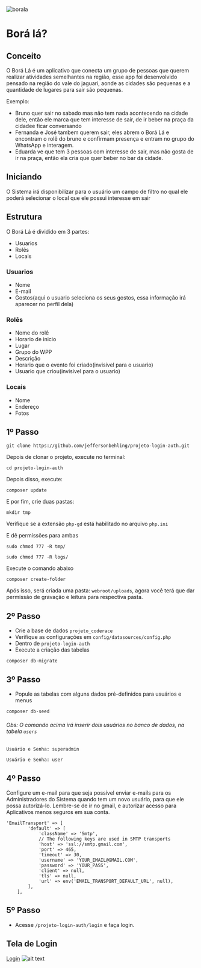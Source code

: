 ![borala](https://github.com/jeffersonbehling/projeto-coderace/tree/master/webroot/img/logo.png)
# Borá lá?

## Conceito

O Borá Lá é um aplicativo que conecta um grupo de pessoas que querem realizar atividades semelhantes na região, esse app foi desenvolvido pensado na região do vale do jaguari, aonde as cidades são pequenas e a quantidade de lugares para sair são pequenas.

Exemplo: 
* Bruno quer sair no sabado mas não tem nada acontecendo na cidade dele, então ele marca que tem interesse de sair, de ir beber na praça da cidadee ficar conversando
* Fernanda e José tambem querem sair, eles abrem o Borá Lá e encontram o rolê do bruno e confirmam presença e entram no grupo do WhatsApp e interagem.
* Eduarda ve que tem 3 pessoas com interesse de sair, mas não gosta de ir na praça, então ela cria que quer beber no bar da cidade.

## Iniciando

O Sistema irá disponibilizar para o usuário um campo de filtro no qual ele poderá selecionar o local que ele possui interesse em sair

## Estrutura

O Borá Lá é dividido em 3 partes:
* Usuarios
* Rolês
* Locais

### Usuarios

* Nome
* E-mail
* Gostos(aqui o usuario seleciona os seus gostos, essa informação irá aparecer no perfil dela)

### Rolês

* Nome do rolê
* Horario de inicio
* Lugar
* Grupo do WPP
* Descrição
* Horario que o evento foi criado(invisivel para o usuario)
* Usuario que criou(invisivel para o usuario)

### Locais

* Nome
* Endereço
* Fotos


## 1º Passo
```
git clone https://github.com/jeffersonbehling/projeto-login-auth.git
```
Depois de clonar o projeto, execute no terminal:
```
cd projeto-login-auth
```
Depois disso, execute: 
```
composer update
```
E por fim, crie duas pastas:
```
mkdir tmp
```
Verifique se a extensão ```php-gd``` está habilitado no arquivo ```php.ini```

E dê permissões para ambas
```
sudo chmod 777 -R tmp/
```
```
sudo chmod 777 -R logs/
```
Execute o comando abaixo
```
composer create-folder
```
Após isso, será criada uma pasta: ```webroot/uploads```, agora você terá que dar permissão de gravação e leitura para respectiva pasta.

## 2º Passo
- Crie a base de dados ```projeto_coderace```
- Verifique as configurações em ```config/datasources/config.php```
- Dentro de ```projeto-login-auth```
- Execute a criação das tabelas
```
composer db-migrate
```

## 3º Passo
- Popule as tabelas com alguns dados pré-definidos para usuários e menus

```
composer db-seed
```

###### Obs: O comando acima irá inserir dois usuários no banco de dados, na tabela ```users```
`Usuário e Senha: superadmin`

`Usuário e Senha: user` 

## 4º Passo
Configure um e-mail para que seja possível enviar e-mails para os Administradores do Sistema quando tem um novo usuário, para que ele possa autorizá-lo. Lembre-se de ir no gmail, e autorizar acesso para Aplicativos menos seguros em sua conta.
```
'EmailTransport' => [
        'default' => [
            'className' => 'Smtp',
            // The following keys are used in SMTP transports
            'host' => 'ssl://smtp.gmail.com',
            'port' => 465,
            'timeout' => 30,
            'username' => 'YOUR_EMAIL@GMAIL.COM',
            'password' => 'YOUR_PASS',
            'client' => null,
            'tls' => null,
            'url' => env('EMAIL_TRANSPORT_DEFAULT_URL', null),
        ],
    ],
```

## 5º Passo
- Acesse ```/projeto-login-auth/login``` e faça login.

## Tela de Login

[Login](https://github.com/jeffersonbehling/projeto-login-auth/blob/master/webroot/img/screenshots/login.png)
![alt text](https://github.com/jeffersonbehling/projeto-login-auth/blob/master/webroot/img/screenshots/login.png)
